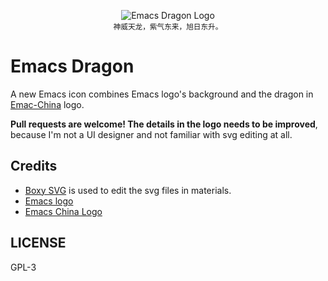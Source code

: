 <p align="center">
  <img src="Emacs.iconset/icon_256x256.png" alt="Emacs Dragon Logo"><br>
  <sub>神威天龙，紫气东来，旭日东升。</sub>
</p>


# Emacs Dragon
A new Emacs icon combines Emacs logo's background and the dragon in [Emac-China](https://emacs-china.org) logo.

**Pull requests are welcome! The details in the logo needs to be improved**, because I'm not a UI designer and not familiar with svg editing at all.

## Credits
- [Boxy SVG](https://boxy-svg.com/app) is used to edit the svg files in materials.
- [Emacs logo](https://github.com/emacs-mirror/emacs/blob/master/etc/images/icons/hicolor/scalable/apps/emacs.svg)
- [Emacs China Logo](https://raw.githubusercontent.com/emacs-china/emacs-china.github.io/master/assets/dragon2.svg)

## LICENSE
GPL-3
